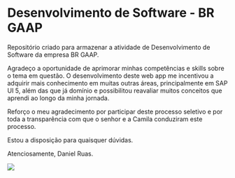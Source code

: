 # Desenvolvimento de Software - BR GAAP
Repositório criado para armazenar a atividade de Desenvolvimento de Software da empresa BR GAAP.

Agradeço a oportunidade de aprimorar minhas competências e skills sobre o tema em questão. O desenvolvimento deste web app me incentivou a adquirir mais conhecimento em muitas outras áreas, principalmente em SAP UI 5, além das que já domínio e possibilitou reavaliar muitos conceitos que aprendi ao longo da minha jornada.

Reforço o meu agradecimento por participar deste processo seletivo e por toda a transparência com que o senhor e a Camila conduziram este processo. 

Estou a disposição para quaisquer dúvidas.

Atenciosamente,
Daniel Ruas.

<img src = "https://img.swapcard.com/?u=https%3A%2F%2Fcdn-api.swapcard.com%2Fpublic%2Fimages%2Fc6eb6012c0b24795806e1af6b0c89196.png&q=0.8&m=fit&w=400&h=200">
